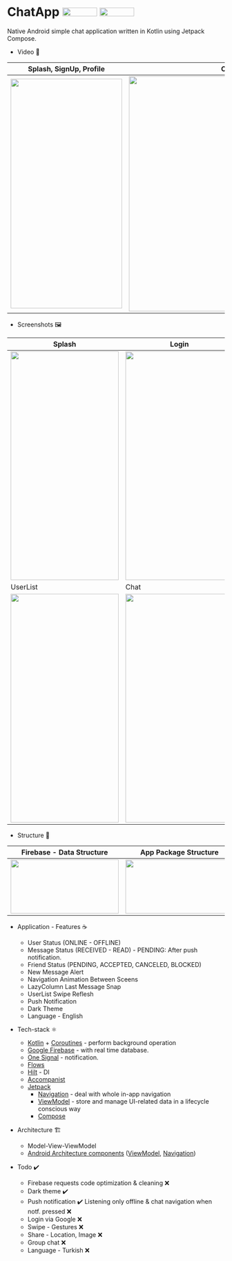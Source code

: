 # ChatApp <img src="https://img.shields.io/badge/Android-3DDC84?style=for-the-badge&logo=android&logoColor=white" width="80" height="20"> <img src="https://img.shields.io/badge/Kotlin-0095D5?&style=for-the-badge&logo=kotlin&logoColor=white" width="80" height="20">

Native Android simple chat application written in Kotlin using Jetpack Compose.

* Video 🧪

|Splash, SignUp, Profile|Conversation|
|-----------------------|------------|
|<img src="https://user-images.githubusercontent.com/50905347/157693357-dbfc95de-627a-4883-bff7-d5847cfafe3b.gif" width="258" height="532">|<img src="https://user-images.githubusercontent.com/50905347/157693963-37351ce3-ebc9-491a-bfed-1eef10cf083b.gif" width="532" height="545">|

* Screenshots 🖼️

|Splash|Login|Profile|
|------|-----|-------|
|<img src="https://user-images.githubusercontent.com/50905347/163364316-643a02c7-c9ec-49b5-9e1e-5208a70647ed.png" width="250" height="530">|<img src="https://user-images.githubusercontent.com/50905347/163364324-a8ff0113-4e81-4297-a7f2-61030a9e9282.png" width="250" height="530">|<img src="https://user-images.githubusercontent.com/50905347/163374547-fc4e4a83-d2ca-4a84-8554-b60888e3d1fd.png" width="250" height="530">|
|UserList|Chat|Dark Theme|
|<img src="https://user-images.githubusercontent.com/50905347/163364339-b1899ed4-5e94-45d4-8927-817466e86855.png" width="250" height="530">|<img src="https://user-images.githubusercontent.com/50905347/163364343-55913181-7bff-4c42-baa8-8f8ad116a840.png" width="250" height="530">|<img src="https://user-images.githubusercontent.com/50905347/163364348-09990183-da90-4d85-9ae5-fb8b1eb09f9f.png" width="250" height="530">|

* Structure 🌲

|Firebase - Data Structure|App Package Structure|
|-------------------------|---------------------|
|<img src="https://user-images.githubusercontent.com/50905347/156565001-46ee1ac2-f231-47aa-b802-b49a1abed092.png" width="250" height="125">|<img src="https://user-images.githubusercontent.com/50905347/156565459-d8ab03a3-1248-4240-b093-231cff3a24fd.png" width="250" height="125">|

* Application - Features ☕
   * User Status (ONLINE - OFFLINE)
   * Message Status (RECEIVED - READ) - PENDING: After push notification.
   * Friend Status (PENDING, ACCEPTED, CANCELED, BLOCKED)
   * New Message Alert
   * Navigation Animation Between Sceens
   * LazyColumn Last Message Snap
   * UserList Swipe Reflesh
   * Push Notification
   * Dark Theme
   * Language - English

* Tech-stack ⚛️
    * [Kotlin](https://kotlinlang.org/) + [Coroutines](https://kotlinlang.org/docs/reference/coroutines-overview.html) - perform background operation
    * [Google Firebase](https://firebase.google.com) - with real time database.
    * [One Signal](https://onesignal.com) - notification.
    * [Flows](https://developer.android.com/kotlin/flow)
    * [Hilt](https://github.com/google/dagger) - DI
    * [Accompanist](https://github.com/google/accompanist)
    * [Jetpack](https://developer.android.com/jetpack)
        * [Navigation](https://developer.android.com/topic/libraries/architecture/navigation/) - deal with whole in-app navigation      
        * [ViewModel](https://developer.android.com/topic/libraries/architecture/viewmodel) - store and manage UI-related data in a lifecycle conscious way
        * [Compose](https://developer.android.com/jetpack/compose)
* Architecture 🏗️
    * Model-View-ViewModel
    * [Android Architecture components](https://developer.android.com/topic/libraries/architecture) ([ViewModel](https://developer.android.com/topic/libraries/architecture/viewmodel), [Navigation](https://developer.android.com/jetpack/androidx/releases/navigation))
 
 * Todo ✔️
   * Firebase requests code optimization & cleaning ❌
   * Dark theme ✔️
   * Push notification ✔️ Listening only offline & chat navigation when notf. pressed ❌
   * Login via Google ❌
   * Swipe - Gestures ❌
   * Share - Location, Image ❌
   * Group chat ❌
   * Language - Turkish ❌
